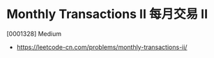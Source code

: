 # Monthly Transactions II 每月交易 II

[0001328] Medium

- https://leetcode-cn.com/problems/monthly-transactions-ii/
